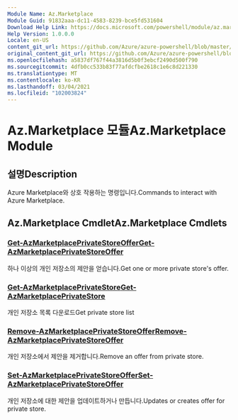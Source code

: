 ```yaml
---
Module Name: Az.Marketplace
Module Guid: 91832aaa-dc11-4583-8239-bce5fd531604
Download Help Link: https://docs.microsoft.com/powershell/module/az.marketplace
Help Version: 1.0.0.0
Locale: en-US
content_git_url: https://github.com/Azure/azure-powershell/blob/master/src/Marketplace/Marketplace/help/Az.Marketplace.md
original_content_git_url: https://github.com/Azure/azure-powershell/blob/master/src/Marketplace/Marketplace/help/Az.Marketplace.md
ms.openlocfilehash: a5837df767f44a3816d5b0f3ebcf2490d500f790
ms.sourcegitcommit: 4dfb0cc533b83f77afdcfbe2618c1e6c8d221330
ms.translationtype: MT
ms.contentlocale: ko-KR
ms.lasthandoff: 03/04/2021
ms.locfileid: "102003824"
---
```

# <span data-ttu-id="38df2-101">Az.Marketplace 모듈</span><span class="sxs-lookup"><span data-stu-id="38df2-101">Az.Marketplace Module</span></span>
## <span data-ttu-id="38df2-102">설명</span><span class="sxs-lookup"><span data-stu-id="38df2-102">Description</span></span>
<span data-ttu-id="38df2-103">Azure Marketplace와 상호 작용하는 명령입니다.</span><span class="sxs-lookup"><span data-stu-id="38df2-103">Commands to interact with Azure Marketplace.</span></span>

## <span data-ttu-id="38df2-104">Az.Marketplace Cmdlet</span><span class="sxs-lookup"><span data-stu-id="38df2-104">Az.Marketplace Cmdlets</span></span>
### [<span data-ttu-id="38df2-105">Get-AzMarketplacePrivateStoreOffer</span><span class="sxs-lookup"><span data-stu-id="38df2-105">Get-AzMarketplacePrivateStoreOffer</span></span>](Get-AzMarketplacePrivateStoreOffer.md)
<span data-ttu-id="38df2-106">하나 이상의 개인 저장소의 제안을 얻습니다.</span><span class="sxs-lookup"><span data-stu-id="38df2-106">Get one or more private store's offer.</span></span>

### [<span data-ttu-id="38df2-107">Get-AzMarketplacePrivateStore</span><span class="sxs-lookup"><span data-stu-id="38df2-107">Get-AzMarketplacePrivateStore</span></span>](Get-AzMarketplacePrivateStore.md)
<span data-ttu-id="38df2-108">개인 저장소 목록 다운로드</span><span class="sxs-lookup"><span data-stu-id="38df2-108">Get private store list</span></span>

### [<span data-ttu-id="38df2-109">Remove-AzMarketplacePrivateStoreOffer</span><span class="sxs-lookup"><span data-stu-id="38df2-109">Remove-AzMarketplacePrivateStoreOffer</span></span>](Remove-AzMarketplacePrivateStoreOffer.md)
<span data-ttu-id="38df2-110">개인 저장소에서 제안을 제거합니다.</span><span class="sxs-lookup"><span data-stu-id="38df2-110">Remove an offer from private store.</span></span>

### [<span data-ttu-id="38df2-111">Set-AzMarketplacePrivateStoreOffer</span><span class="sxs-lookup"><span data-stu-id="38df2-111">Set-AzMarketplacePrivateStoreOffer</span></span>](Set-AzMarketplacePrivateStoreOffer.md)
<span data-ttu-id="38df2-112">개인 저장소에 대한 제안을 업데이트하거나 만듭니다.</span><span class="sxs-lookup"><span data-stu-id="38df2-112">Updates or creates offer for private store.</span></span>

